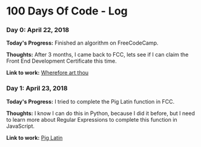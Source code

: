 # 100 Days Of Code - Log

### Day 0: April 22, 2018

**Today's Progress:** Finished an algorithm on FreeCodeCamp.

**Thoughts:** After 3 months, I came back to FCC, lets see if I can claim the Front End Development Certificate this time.

**Link to work:** [Wherefore art thou](https://www.freecodecamp.org/challenges/wherefore-art-thou)


### Day 1: April 23, 2018

**Today's Progress:** I tried to complete the Pig Latin function in FCC.

**Thoughts:** I know I can do this in Python, because I did it before, but I need to learn more about Regular Expressions to complete this function in JavaScript.

**Link to work:** [Pig Latin](https://www.freecodecamp.org/challenges/wherefore-art-thou)
